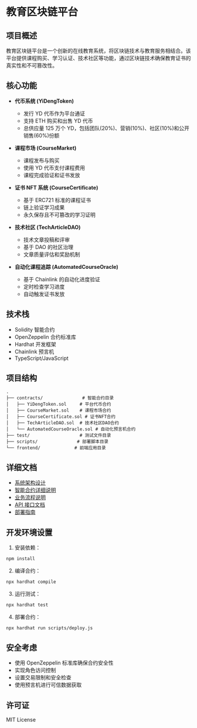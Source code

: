 # 教育区块链平台

## 项目概述

教育区块链平台是一个创新的在线教育系统，将区块链技术与教育服务相结合。该平台提供课程购买、学习认证、技术社区等功能，通过区块链技术确保教育证书的真实性和不可篡改性。

## 核心功能

- **代币系统 (YiDengToken)**

  - 发行 YD 代币作为平台通证
  - 支持 ETH 购买和出售 YD 代币
  - 总供应量 125 万个 YD，包括团队(20%)、营销(10%)、社区(10%)和公开销售(60%)份额

- **课程市场 (CourseMarket)**

  - 课程发布与购买
  - 使用 YD 代币支付课程费用
  - 课程完成验证和证书发放

- **证书 NFT 系统 (CourseCertificate)**

  - 基于 ERC721 标准的课程证书
  - 链上验证学习成果
  - 永久保存且不可篡改的学习证明

- **技术社区 (TechArticleDAO)**

  - 技术文章投稿和评审
  - 基于 DAO 的社区治理
  - 文章质量评估和奖励机制

- **自动化课程追踪 (AutomatedCourseOracle)**
  - 基于 Chainlink 的自动化进度验证
  - 定时检查学习进度
  - 自动触发证书发放

## 技术栈

- Solidity 智能合约
- OpenZeppelin 合约标准库
- Hardhat 开发框架
- Chainlink 预言机
- TypeScript/JavaScript

## 项目结构

```
.
├── contracts/               # 智能合约目录
│   ├── YiDengToken.sol     # 平台代币合约
│   ├── CourseMarket.sol    # 课程市场合约
│   ├── CourseCertificate.sol # 证书NFT合约
│   ├── TechArticleDAO.sol  # 技术社区DAO合约
│   └── AutomatedCourseOracle.sol # 自动化预言机合约
├── test/                   # 测试文件目录
├── scripts/               # 部署脚本目录
└── frontend/             # 前端应用目录
```

## 详细文档

- [系统架构设计](./architecture.md)
- [智能合约详细说明](./contracts.md)
- [业务流程说明](./workflow.md)
- [API 接口文档](./api.md)
- [部署指南](./deployment.md)

## 开发环境设置

1. 安装依赖：

```bash
npm install
```

2. 编译合约：

```bash
npx hardhat compile
```

3. 运行测试：

```bash
npx hardhat test
```

4. 部署合约：

```bash
npx hardhat run scripts/deploy.js
```

## 安全考虑

- 使用 OpenZeppelin 标准库确保合约安全性
- 实现角色访问控制
- 设置交易限制和安全检查
- 使用预言机进行可信数据获取

## 许可证

MIT License
